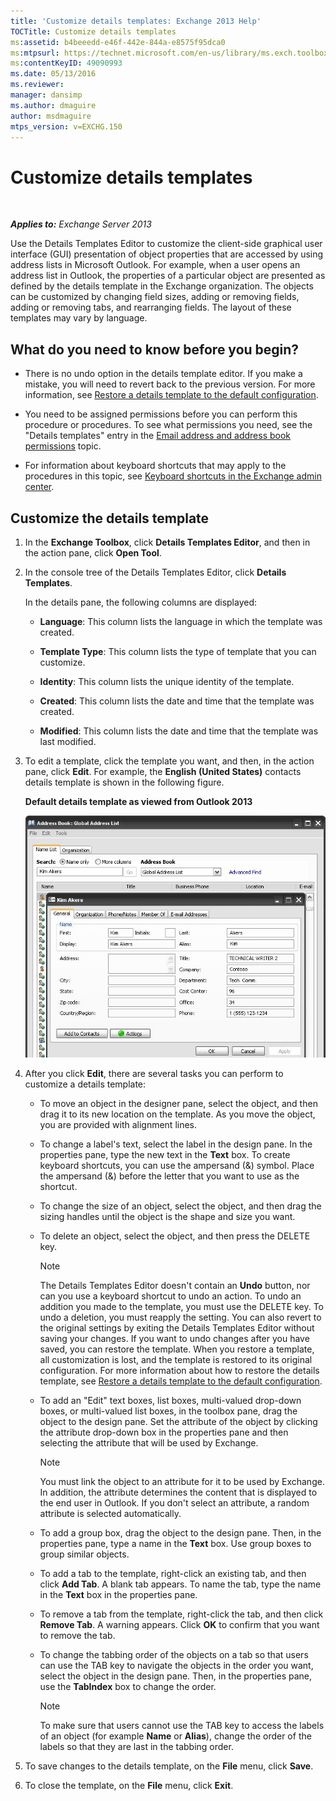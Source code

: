 ```yaml
---
title: 'Customize details templates: Exchange 2013 Help'
TOCTitle: Customize details templates
ms:assetid: b4beeedd-e46f-442e-844a-e8575f95dca0
ms:mtpsurl: https://technet.microsoft.com/en-us/library/ms.exch.toolbox.detailstemplate(v=EXCHG.150)
ms:contentKeyID: 49090993
ms.date: 05/13/2016
ms.reviewer: 
manager: dansimp
ms.author: dmaguire
author: msdmaguire
mtps_version: v=EXCHG.150
---
```


# Customize details templates

 

_**Applies to:** Exchange Server 2013_


Use the Details Templates Editor to customize the client-side graphical user interface (GUI) presentation of object properties that are accessed by using address lists in Microsoft Outlook. For example, when a user opens an address list in Outlook, the properties of a particular object are presented as defined by the details template in the Exchange organization. The objects can be customized by changing field sizes, adding or removing fields, adding or removing tabs, and rearranging fields. The layout of these templates may vary by language.

## What do you need to know before you begin?

  - There is no undo option in the details template editor. If you make a mistake, you will need to revert back to the previous version. For more information, see [Restore a details template to the default configuration](restore-a-details-template-to-the-default-configuration-exchange-2013-help.md).

  - You need to be assigned permissions before you can perform this procedure or procedures. To see what permissions you need, see the "Details templates" entry in the [Email address and address book permissions](email-address-and-address-book-permissions-exchange-2013-help.md) topic.

  - For information about keyboard shortcuts that may apply to the procedures in this topic, see [Keyboard shortcuts in the Exchange admin center](keyboard-shortcuts-in-the-exchange-admin-center-2013-help.md).

## Customize the details template

1.  In the **Exchange Toolbox**, click **Details Templates Editor**, and then in the action pane, click **Open Tool**.

2.  In the console tree of the Details Templates Editor, click **Details Templates**.
    
    In the details pane, the following columns are displayed:
    
      - **Language**: This column lists the language in which the template was created.
    
      - **Template Type**: This column lists the type of template that you can customize.
    
      - **Identity**: This column lists the unique identity of the template.
    
      - **Created**: This column lists the date and time that the template was created.
    
      - **Modified**: This column lists the date and time that the template was last modified.

3.  To edit a template, click the template you want, and then, in the action pane, click **Edit**. For example, the **English (United States)** contacts details template is shown in the following figure.
    
    **Default details template as viewed from Outlook 2013**
    
    ![Default details template in Outlook 2007](images/JJ673049.a0af8aca-663d-4702-ab2f-9a342f481cdf(EXCHG.150).gif "Default details template in Outlook 2007")  

4.  After you click **Edit**, there are several tasks you can perform to customize a details template:
    
      - To move an object in the designer pane, select the object, and then drag it to its new location on the template. As you move the object, you are provided with alignment lines.
    
      - To change a label's text, select the label in the design pane. In the properties pane, type the new text in the **Text** box. To create keyboard shortcuts, you can use the ampersand (&) symbol. Place the ampersand (&) before the letter that you want to use as the shortcut.
    
      - To change the size of an object, select the object, and then drag the sizing handles until the object is the shape and size you want.
    
      - To delete an object, select the object, and then press the DELETE key.
        

        > [!NOTE]
        > The Details Templates Editor doesn't contain an <STRONG>Undo</STRONG> button, nor can you use a keyboard shortcut to undo an action. To undo an addition you made to the template, you must use the DELETE key. To undo a deletion, you must reapply the setting. You can also revert to the original settings by exiting the Details Templates Editor without saving your changes. If you want to undo changes after you have saved, you can restore the template. When you restore a template, all customization is lost, and the template is restored to its original configuration. For more information about how to restore the details template, see <A href="restore-a-details-template-to-the-default-configuration-exchange-2013-help.md">Restore a details template to the default configuration</A>.

    
      - To add an "Edit" text boxes, list boxes, multi-valued drop-down boxes, or multi-valued list boxes, in the toolbox pane, drag the object to the design pane. Set the attribute of the object by clicking the attribute drop-down box in the properties pane and then selecting the attribute that will be used by Exchange.
        

        > [!NOTE]
        > You must link the object to an attribute for it to be used by Exchange. In addition, the attribute determines the content that is displayed to the end user in Outlook. If you don't select an attribute, a random attribute is selected automatically.

    
      - To add a group box, drag the object to the design pane. Then, in the properties pane, type a name in the **Text** box. Use group boxes to group similar objects.
    
      - To add a tab to the template, right-click an existing tab, and then click **Add Tab**. A blank tab appears. To name the tab, type the name in the **Text** box in the properties pane.
    
      - To remove a tab from the template, right-click the tab, and then click **Remove Tab**. A warning appears. Click **OK** to confirm that you want to remove the tab.
    
      - To change the tabbing order of the objects on a tab so that users can use the TAB key to navigate the objects in the order you want, select the object in the design pane. Then, in the properties pane, use the **TabIndex** box to change the order.
        

        > [!NOTE]
        > To make sure that users cannot use the TAB key to access the labels of an object (for example <STRONG>Name</STRONG> or <STRONG>Alias</STRONG>), change the order of the labels so that they are last in the tabbing order.



5.  To save changes to the details template, on the **File** menu, click **Save**.

6.  To close the template, on the **File** menu, click **Exit**.

